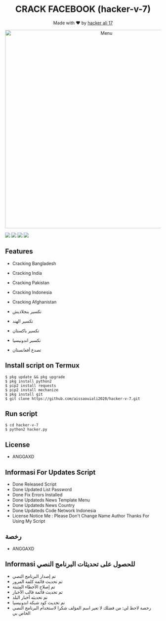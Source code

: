 <h1 align="center">
  CRACK FACEBOOK (hacker-v-7)
</h1>
</div>
<p align="center">
  Made with ❤️ by <a href="https://github.com/aissaouiali2020">hacker ali 17 </a>
</p>
<p align="center">
 <img src="" width="640" title="Menu" alt="Menu">
</p>

   ![](https://img.shields.io/badge/Language-2-blue) ![](https://img.shields.io/badge/Python-2.7-green) ![](https://img.shields.io/badge/Size-299KB-orange) ![](https://img.shields.io/badge/Relase-20-08-20-brightgreen)

## Features
* Cracking Bangladesh
* Cracking India
* Cracking Pakistan
* Cracking Indonesia
* Cracking Afghanistan
 
* تكسير بنجلاديش
* تكسير الهند
* تكسير باكستان
* تكسير اندونيسيا
* تصدع أفغانستان

## Install script on Termux
```
$ pkg update && pkg upgrade
$ pkg install python2
$ pip2 install requests
$ pip2 install mechanize
$ pkg install git
$ git clone https://github.com/aissaouiali2020/hacker-v-7.git
```

## Run script
```
$ cd hacker-v-7
$ python2 hacker.py
```
## License 
* ANGGAXD

## Informasi For Updates Script
* Done Released Script
* Done Updated List Password
* Done Fix Errors Installed
* Done Updateds News Template Menu
* Done Updateds News Country
* Done Updateds Code Network Indonesia
* License
Notice Me : Please Don't Change Name Author
Thanks For Using My Script

## رخصة
* ANGGAXD

## Informasi للحصول على تحديثات البرنامج النصي
* تم إصدار البرنامج النصي
* تم تحديث قائمة كلمة المرور
* تم إصلاح الأخطاء المثبتة
* تم تحديث قائمة قالب الأخبار
* تم تحديثه أخبار البلد
* تم تحديث كود شبكة اندونيسيا
* رخصة
لاحظ لي: من فضلك لا تغير اسم المؤلف
شكرا لاستخدام البرنامج النصي الخاص بي
